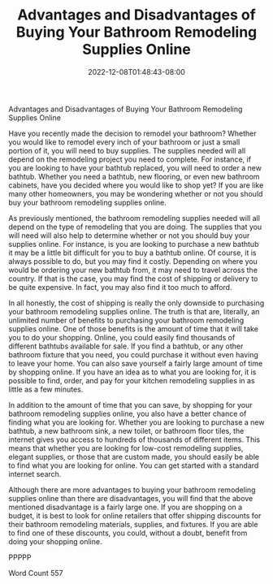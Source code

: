 ﻿---
title: "Advantages and Disadvantages of Buying Your Bathroom Remodeling Supplies Online"
date: 2022-12-08T01:48:43-08:00
description: "Bathroom Remodeling Tips for Web Success"
featured_image: "/images/Bathroom Remodeling.jpg"
tags: ["Bathroom Remodeling"]
---

Advantages and Disadvantages of Buying Your Bathroom Remodeling Supplies Online

Have you recently made the decision to remodel your bathroom?  Whether you would like to remodel every inch of your bathroom or just a small portion of it, you will need to buy supplies. The supplies needed will all depend on the remodeling project you need to complete.  For instance, if you are looking to have your bathtub replaced, you will need to order a new bathtub.  Whether you need a bathtub, new flooring, or even new bathroom cabinets, have you decided where you would like to shop yet?  If you are like many other homeowners, you may be wondering whether or not you should buy your bathroom remodeling supplies online.

As previously mentioned, the bathroom remodeling supplies needed will all depend on the type of remodeling that you are doing.  The supplies that you will need will also help to determine whether or not you should buy your supplies online. For instance, is you are looking to purchase a new bathtub it may be a little bit difficult for you to buy a bathtub online.  Of course, it is always possible to do, but you may find it costly.  Depending on where you would be ordering your new bathtub from, it may need to travel across the country.  If that is the case, you may find the cost of shipping or delivery to be quite expensive.  In fact, you may also find it too much to afford.  

In all honestly, the cost of shipping is really the only downside to purchasing your bathroom remodeling supplies online.  The truth is that are, literally, an unlimited number of benefits to purchasing your bathroom remodeling supplies online. One of those benefits is the amount of time that it will take you to do your shopping. Online, you could easily find thousands of different bathtubs available for sale.  If you find a bathtub, or any other bathroom fixture that you need, you could purchase it without even having to leave your home.  You can also save yourself a fairly large amount of time by shopping online.  If you have an idea as to what you are looking for, it is possible to find, order, and pay for your kitchen remodeling supplies in as little as a few minutes.

In addition to the amount of time that you can save, by shopping for your bathroom remodeling supplies online, you also have a better chance of finding what you are looking for. Whether you are looking to purchase a new bathtub, a new bathroom sink, a new toilet, or bathroom floor tiles, the internet gives you access to hundreds of thousands of different items.  This means that whether you are looking for low-cost remodeling supplies, elegant supplies, or those that are custom made, you should easily be able to find what you are looking for online.  You can get started with a standard internet search.

Although there are more advantages to buying your bathroom remodeling supplies online than there are disadvantages, you will find that the above mentioned disadvantage is a fairly large one. If you are shopping on a budget, it is best to look for online retailers that offer shipping discounts for their bathroom remodeling materials, supplies, and fixtures.  If you are able to find one of these discounts, you could, without a doubt, benefit from doing your shopping online.

PPPPP

Word Count 557

